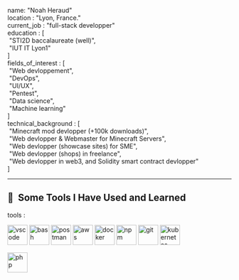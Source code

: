 name: "Noah Heraud"  
location : "Lyon, France."  
current_job : "full-stack developper"  
education : [  
&nbsp;"STI2D baccalaureate (well)",  
&nbsp;"IUT IT Lyon1"  
]  
fields_of_interest : [  
&nbsp;"Web devloppement",  
&nbsp;"DevOps",  
&nbsp;"UI/UX",  
&nbsp;"Pentest",  
&nbsp;"Data science",  
&nbsp;"Machine learning"  
]  
technical_background : [  
&nbsp;"Minecraft mod devlopper (+100k downloads)",  
&nbsp;"Web devlopper & Webmaster for Minecraft Servers",  
&nbsp;"Web devlopper (showcase sites) for SME",  
&nbsp;"Web devlopper (shops) in freelance",  
&nbsp;"Web devlopper in web3, and Solidity smart contract devlopper"  
]  

---


          
<h2> 🚀 &nbsp;Some Tools I Have Used and Learned</h2>
tools :
<p align="left">
<img src="https://cdn.jsdelivr.net/gh/devicons/devicon/icons/visualstudio/visualstudio-plain.svg" alt="vscode" width="45" height="45"/>
<img src="https://cdn.jsdelivr.net/gh/devicons/devicon/icons/bash/bash-original.svg" alt="bash" width="45" height="45"/>
<img src="https://uxwing.com/wp-content/themes/uxwing/download/brands-and-social-media/postman-icon.png" alt="postman" width="45" height="45"/>
<img src="https://cdn.jsdelivr.net/gh/devicons/devicon/icons/amazonwebservices/amazonwebservices-plain-wordmark.svg" alt="aws" width="45" height="45" />
<img src="https://cdn.jsdelivr.net/gh/devicons/devicon/icons/docker/docker-plain.svg" alt="docker" width="45" height="45"/>
<img src="https://cdn.jsdelivr.net/gh/devicons/devicon/icons/npm/npm-original-wordmark.svg" alt="npm" width="45" height="45" />
<img src="https://cdn.jsdelivr.net/gh/devicons/devicon/icons/git/git-original.svg" alt="git" width="45" height="45" />
<img src="https://cdn.jsdelivr.net/gh/devicons/devicon/icons/kubernetes/kubernetes-plain.svg" alt="kubernetes" width="45" height="45" />
         
          
          
                     

</p>
<p align="left">
  <img src="https://cdn.jsdelivr.net/gh/devicons/devicon/icons/php/php-original.svg" alt="php" width="45" height="45"/>
</p>
